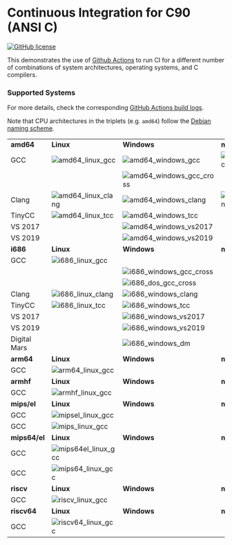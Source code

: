 # Continuous Integration for C90 (ANSI C)

[![GitHub license](https://img.shields.io/github/license/ariya/hello-c90)](https://github.com/ariya/hello-c90/blob/master/LICENSE)

This demonstrates the use of [Github Actions](https://help.github.com/en/actions) to run CI for a different number of combinations of system architectures, operating systems, and C compilers.

### Supported Systems

For more details, check the corresponding [GitHub Actions build logs](https://github.com/ariya/hello-c90/actions).

Note that CPU architectures in the triplets (e.g. `amd64`) follow the [Debian naming scheme](https://www.debian.org/ports/).

|              |                                                                                                |                                                                                                                        |                                                                                                |
|--------------|------------------------------------------------------------------------------------------------|------------------------------------------------------------------------------------------------------------------------|------------------------------------------------------------------------------------------------|
| **amd64**    | **Linux**                                                                                      | **Windows**                                                                                                            | **macOS**                                                                                      |
|          GCC | ![amd64_linux_gcc](https://github.com/ariya/hello-c90/workflows/amd64_linux_gcc/badge.svg)     | ![amd64_windows_gcc](https://github.com/ariya/hello-c90/workflows/amd64_windows_gcc/badge.svg)                         | ![amd64_macos_gcc](https://github.com/ariya/hello-c90/workflows/amd64_macos_gcc/badge.svg)     |
|              |                                                                                                | ![amd64_windows_gcc_cross](https://github.com/ariya/hello-c90/actions/workflows/amd64_windows_gcc_cross.yml/badge.svg) |                                                                                                |
|        Clang | ![amd64_linux_clang](https://github.com/ariya/hello-c90/workflows/amd64_linux_clang/badge.svg) | ![amd64_windows_clang](https://github.com/ariya/hello-c90/workflows/amd64_windows_clang/badge.svg)                     | ![amd64_macos_clang](https://github.com/ariya/hello-c90/workflows/amd64_macos_clang/badge.svg) |
|       TinyCC | ![amd64_linux_tcc](https://github.com/ariya/hello-c90/workflows/amd64_linux_tcc/badge.svg)     | ![amd64_windows_tcc](https://github.com/ariya/hello-c90/workflows/amd64_windows_tcc/badge.svg)                         |                                                                                                |
|      VS 2017 |                                                                                                | ![amd64_windows_vs2017](https://github.com/ariya/hello-c90/workflows/amd64_windows_vs2017/badge.svg)                   |                                                                                                |
|      VS 2019 |                                                                                                | ![amd64_windows_vs2019](https://github.com/ariya/hello-c90/workflows/amd64_windows_vs2019/badge.svg)                   |                                                                                                |
| **i686**     | **Linux**                                                                                      | **Windows**                                                                                                            | **macOS**                                                                                      |
|          GCC | ![i686_linux_gcc](https://github.com/ariya/hello-c90/workflows/i686_linux_gcc/badge.svg)       |                                                                                                                        |                                                                                                |
|              |                                                                                                | ![i686_windows_gcc_cross](https://github.com/ariya/hello-c90/actions/workflows/i686_windows_gcc_cross.yml/badge.svg)   |                                                                                                |
|              |                                                                                                | ![i686_dos_gcc_cross](https://github.com/ariya/hello-c90/actions/workflows/i686_dos_gcc_cross.yml/badge.svg)           |                                                                                                |
|        Clang | ![i686_linux_clang](https://github.com/ariya/hello-c90/workflows/i686_linux_clang/badge.svg)   | ![i686_windows_clang](https://github.com/ariya/hello-c90/workflows/i686_windows_clang/badge.svg)                       |                                                                                                |
|       TinyCC | ![i686_linux_tcc](https://github.com/ariya/hello-c90/workflows/i686_linux_tcc/badge.svg)       | ![i686_windows_tcc](https://github.com/ariya/hello-c90/workflows/i686_windows_tcc/badge.svg)                           |                                                                                                |
|      VS 2017 |                                                                                                | ![i686_windows_vs2017](https://github.com/ariya/hello-c90/workflows/i686_windows_vs2017/badge.svg)                     |                                                                                                |
|      VS 2019 |                                                                                                | ![i686_windows_vs2019](https://github.com/ariya/hello-c90/workflows/i686_windows_vs2019/badge.svg)                     |                                                                                                |
| Digital Mars |                                                                                                | ![i686_windows_dm](https://github.com/ariya/hello-c90/workflows/i686_windows_dm/badge.svg)                             |                                                                                                |
| **arm64**    | **Linux**                                                                                      | **Windows**                                                                                                            | **macOS**                                                                                      |
|          GCC |  ![arm64_linux_gcc](https://github.com/ariya/hello-c90/workflows/arm64_linux_gcc/badge.svg)    |                                                                                                                        |                                                                                                |
| **armhf**    | **Linux**                                                                                      | **Windows**                                                                                                            | **macOS**                                                                                      |
|          GCC |  ![armhf_linux_gcc](https://github.com/ariya/hello-c90/workflows/armhf_linux_gcc/badge.svg)    |                                                                                                                        |                                                                                                |
| **mips/el**  | **Linux**                                                                                      | **Windows**                                                                                                            | **macOS**                                                                                      |
|          GCC |  ![mipsel_linux_gcc](https://github.com/ariya/hello-c90/workflows/mipsel_linux_gcc/badge.svg)  |                                                                                                                        |                                                                                                |
|          GCC |  ![mips_linux_gcc](https://github.com/ariya/hello-c90/workflows/mips_linux_gcc/badge.svg)      |                                                                                                                        |                                                                                                |
| **mips64/el**| **Linux**                                                                                      | **Windows**                                                                                                            | **macOS**                                                                                      |
|          GCC |  ![mips64el_linux_gcc](https://github.com/ariya/hello-c90/workflows/mips64el_linux_gcc/badge.svg)  |                                                                                                                        |                                                                                                |
|          GCC |  ![mips64_linux_gcc](https://github.com/ariya/hello-c90/workflows/mips64_linux_gcc/badge.svg)  |                                                                                                                        |                                                                                                |
| **riscv**    | **Linux**                                                                                      | **Windows**                                                                                                            | **macOS**                                                                                      |
|          GCC |  ![riscv_linux_gcc](https://github.com/ariya/hello-c90/workflows/riscv_linux_gcc/badge.svg)    |                                                                                                                        |                                                                                                |
| **riscv64**  | **Linux**                                                                                      | **Windows**                                                                                                            | **macOS**                                                                                      |
|          GCC |  ![riscv64_linux_gcc](https://github.com/ariya/hello-c90/workflows/riscv64_linux_gcc/badge.svg)|                                                                                                                        |                                                                                                |

